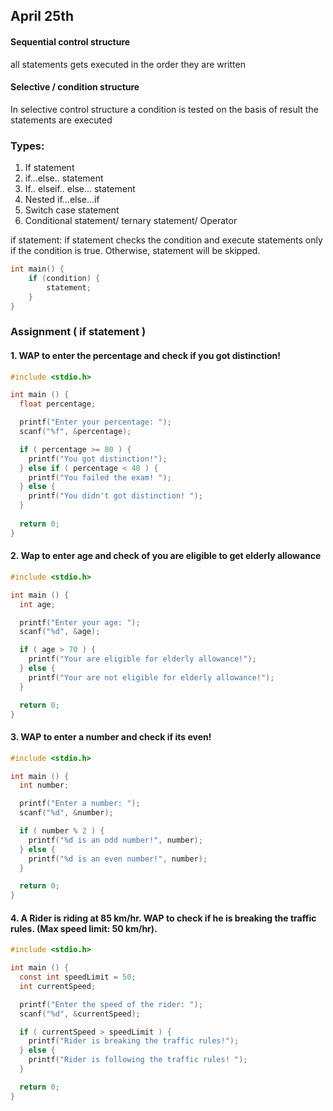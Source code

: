 ## April 25th 

#### Sequential control structure 
 all statements gets executed in the order they are written

#### Selective / condition structure
In selective control structure a condition is tested on the basis of result the statements are executed

### Types: 
1. If statement
1. if...else.. statement
1. If.. elseif.. else... statement
1. Nested if...else...if
1. Switch case statement
1. Conditional statement/ ternary statement/ Operator

if statement: if statement checks the condition and execute statements only if the condition is true. Otherwise, statement will be skipped.

``` c
int main() {
    if (condition) {
        statement;
    }
}
```

### Assignment ( if statement )

#### 1. WAP to enter the percentage and check if you got distinction!

```c 
#include <stdio.h>

int main () {
  float percentage;

  printf("Enter your percentage: ");
  scanf("%f", &percentage);

  if ( percentage >= 80 ) {
    printf("You got distinction!");
  } else if ( percentage < 40 ) {
    printf("You failed the exam! ");
  } else {
    printf("You didn't got distinction! ");
  }
  
  return 0;
}
```

#### 2. Wap to enter age and check of you are eligible to get elderly allowance

```c 
#include <stdio.h>

int main () {
  int age;

  printf("Enter your age: ");
  scanf("%d", &age);

  if ( age > 70 ) {
    printf("Your are eligible for elderly allowance!");
  } else {
    printf("Your are not eligible for elderly allowance!");
  }

  return 0;
}
```

#### 3. WAP to enter a number and check if its even!

```c 
#include <stdio.h>

int main () {
  int number;

  printf("Enter a number: ");
  scanf("%d", &number);

  if ( number % 2 ) {
    printf("%d is an odd number!", number);
  } else {
    printf("%d is an even number!", number);
  }

  return 0;
}
```

#### 4. A Rider is riding at 85 km/hr. WAP to check if he is breaking the traffic rules. (Max speed limit: 50 km/hr).

```c 
#include <stdio.h>

int main () {
  const int speedLimit = 50;
  int currentSpeed;

  printf("Enter the speed of the rider: ");
  scanf("%d", &currentSpeed);

  if ( currentSpeed > speedLimit ) {
    printf("Rider is breaking the traffic rules!");
  } else {
    printf("Rider is following the traffic rules! ");
  }

  return 0;
}
```